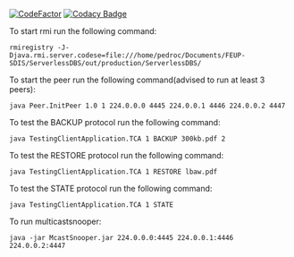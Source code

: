 [![CodeFactor](https://www.codefactor.io/repository/github/pedro-c/feup-sdis/badge)](https://www.codefactor.io/repository/github/pedro-c/feup-sdis)
[![Codacy Badge](https://api.codacy.com/project/badge/Grade/21ce2aa7aae34058aee8fccb95069e39)](https://www.codacy.com?utm_source=github.com&amp;utm_medium=referral&amp;utm_content=pedro-c/FEUP-SDIS&amp;utm_campaign=Badge_Grade)

To start rmi run the following command:
```
rmiregistry -J-Djava.rmi.server.codese=file:///home/pedroc/Documents/FEUP-SDIS/ServerlessDBS/out/production/ServerlessDBS/
```

To start the peer run the following command(advised to run at least 3 peers):
```
java Peer.InitPeer 1.0 1 224.0.0.0 4445 224.0.0.1 4446 224.0.0.2 4447
```

To test the BACKUP protocol run the following command:
```
java TestingClientApplication.TCA 1 BACKUP 300kb.pdf 2
```
To test the RESTORE protocol run the following command:
```
java TestingClientApplication.TCA 1 RESTORE lbaw.pdf
```
To test the STATE protocol run the following command:
```
java TestingClientApplication.TCA 1 STATE
```

To run multicastsnooper:
```
java -jar McastSnooper.jar 224.0.0.0:4445 224.0.0.1:4446 224.0.0.2:4447
```

		
